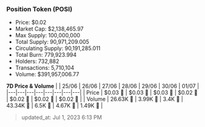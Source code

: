 
  ### Position Token (POSI)
  - Price: $0.02
  - Market Cap: $2,138,465.97
  - Max Supply: 100,000,000
  - Total Supply: 90,971,209.005
  - Circulating Supply: 90,191,285.011
  - Total Burn: 779,923.994
  - Holders: 732,882
  - Transactions: 5,710,104
  - Volume: $391,957,006.77

  **7D Price & Volume**
  | | 25&#x2F;06 | 26&#x2F;06 | 27&#x2F;06 | 28&#x2F;06 | 29&#x2F;06 | 30&#x2F;06 | 01&#x2F;07 |
  |---|---|---|---|---|---|---|---|
  | Price | $0.03 🔻 | $0.03 🔻 | $0.03 🔻 | $0.02 🔻 | $0.02 🚀 | $0.02 🚀 | $0.02 🚀 |
  | Volume | 26.63K 🚀 | 3.99K 🔻 | 3.4K 🔻 | 43.34K 🚀 | 6.5K 🔻 | 4.67K 🔻 | 1.49K 🔻 |

  > updated_at: Jul 1, 2023 6:13 PM
